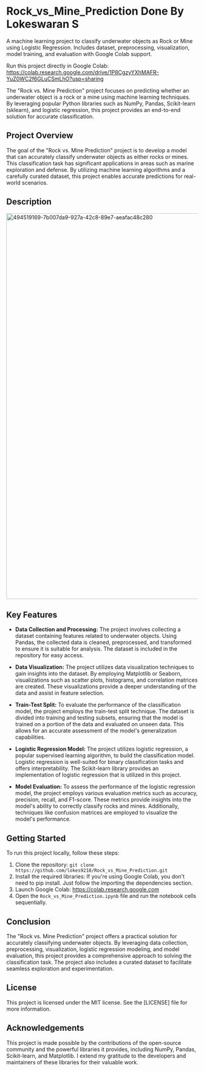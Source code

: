 # Rock_vs_Mine_Prediction  Done By Lokeswaran S
A machine learning project to classify underwater objects as Rock or Mine using Logistic Regression. Includes dataset, preprocessing, visualization, model training, and evaluation with Google Colab support.

Run this project directly in Google Colab: https://colab.research.google.com/drive/1P8CgzyYXhMAFR-YuZ0WC2f6GLuCSmLhO?usp=sharing

The "Rock vs. Mine Prediction" project focuses on predicting whether an underwater object is a rock or a mine using machine learning techniques. By leveraging popular Python libraries such as NumPy, Pandas, Scikit-learn (sklearn), and logistic regression, this project provides an end-to-end solution for accurate classification.

## Project Overview

The goal of the "Rock vs. Mine Prediction" project is to develop a model that can accurately classify underwater objects as either rocks or mines. This classification task has significant applications in areas such as marine exploration and defense. By utilizing machine learning algorithms and a carefully curated dataset, this project enables accurate predictions for real-world scenarios.

## Description

<img width="1634" height="1013" alt="494519169-7b007da9-927a-42c8-89e7-aeafac48c280" src="https://github.com/user-attachments/assets/f4eb7346-ec05-4a0c-867b-c50495e39a60" />

## Key Features

- **Data Collection and Processing:** The project involves collecting a dataset containing features related to underwater objects. Using Pandas, the collected data is cleaned, preprocessed, and transformed to ensure it is suitable for analysis. The dataset is included in the repository for easy access.

- **Data Visualization:** The project utilizes data visualization techniques to gain insights into the dataset. By employing Matplotlib or Seaborn, visualizations such as scatter plots, histograms, and correlation matrices are created. These visualizations provide a deeper understanding of the data and assist in feature selection.

- **Train-Test Split:** To evaluate the performance of the classification model, the project employs the train-test split technique. The dataset is divided into training and testing subsets, ensuring that the model is trained on a portion of the data and evaluated on unseen data. This allows for an accurate assessment of the model's generalization capabilities.

- **Logistic Regression Model:** The project utilizes logistic regression, a popular supervised learning algorithm, to build the classification model. Logistic regression is well-suited for binary classification tasks and offers interpretability. The Scikit-learn library provides an implementation of logistic regression that is utilized in this project.

- **Model Evaluation:** To assess the performance of the logistic regression model, the project employs various evaluation metrics such as accuracy, precision, recall, and F1-score. These metrics provide insights into the model's ability to correctly classify rocks and mines. Additionally, techniques like confusion matrices are employed to visualize the model's performance.

## Getting Started

To run this project locally, follow these steps:

1. Clone the repository: `git clone https://github.com/lokes9218/Rock_vs_Mine_Prediction.git`
2. Install the required libraries: If you're using Google Colab, you don't need to pip install. Just follow the importing the dependencies section.
3. Launch Google Colab: https://colab.research.google.com
4. Open the `Rock_vs_Mine_Prediction.ipynb` file and run the notebook cells sequentially.

## Conclusion

The "Rock vs. Mine Prediction" project offers a practical solution for accurately classifying underwater objects. By leveraging data collection, preprocessing, visualization, logistic regression modeling, and model evaluation, this project provides a comprehensive approach to solving the classification task. The project also includes a curated dataset to facilitate seamless exploration and experimentation.

## License

This project is licensed under the MIT license. See the [LICENSE] file for more information.

## Acknowledgements

This project is made possible by the contributions of the open-source community and the powerful libraries it provides, including NumPy, Pandas, Scikit-learn, and Matplotlib. I extend my gratitude to the developers and maintainers of these libraries for their valuable work.
